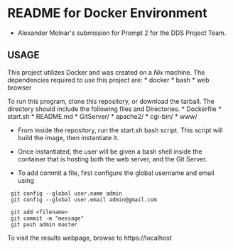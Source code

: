 # README for Docker Environment

- Alexander Molnar's submission for Prompt 2 for the DDS Project Team. 

## USAGE
This project utilizes Docker and was created on a *Nix* machine. The dependencies required to use this project are:
    * docker
    * bash
    * web browser

To run this program, clone this repository, or download the tarball. The directory should include the following files and Directories. 
    * Dockerfile
    * start.sh 
    * README.md 
    * GitServer/
    * apache2/
    * cgi-bin/
    * www/

- From inside the repository, run the start.sh bash script. This script will build the image, then instantiate it. 

- Once instantiated, the user will be given a bash shell inside the container that is hosting both the web server, and the Git Server. 

- To add commit a file, first configure the global username and email using
```
 git config --global user.name admin
 git config --global user.email admin@gmail.com 

 git add <filename>
 git commit -m "message"
 git push admin master
```
To visit the results webpage, browse to https://localhost
